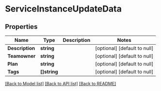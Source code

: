 # ServiceInstanceUpdateData

## Properties
Name | Type | Description | Notes
------------ | ------------- | ------------- | -------------
**Description** | **string** |  | [optional] [default to null]
**Teamowner** | **string** |  | [optional] [default to null]
**Plan** | **string** |  | [optional] [default to null]
**Tags** | **[]string** |  | [optional] [default to null]

[[Back to Model list]](../README.md#documentation-for-models) [[Back to API list]](../README.md#documentation-for-api-endpoints) [[Back to README]](../README.md)


